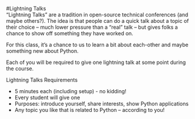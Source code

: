 #Lightning Talks  
“Lightning Talks” are a tradition in open-source technical conferences (and maybe others?). The idea is that people can do a quick talk about a topic of their choice – much lower pressure than a “real” talk – but gives folks a chance to show off something they have worked on.

For this class, it’s a chance to us to learn a bit about each-other and maybe something new about Python.

Each of you will be required to give one lightning talk at some point during the course.

Lightning Talks Requirements
* 5 minutes each (including setup) - no kidding!  
* Every student will give one  
* Purposes: introduce yourself, share interests, show Python applications  
* Any topic you like that is related to Python – according to you!  